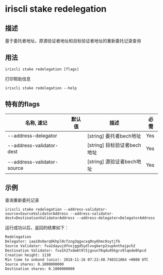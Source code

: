 # iriscli stake redelegation

## 描述

基于委托者地址，原源验证者地址和目标验证者地址的重新委托记录查询 

## 用法

```
iriscli stake redelegation [flags]
```
打印帮助信息
```
iriscli stake redelegation --help
```

## 特有的flags

| 名称, 速记                  | 默认值                      | 描述                                                                | 必需     |
| -------------------------- | -------------------------- | ------------------------------------------------------------------- | -------- | 
| --address-delegator        |                            | [string] 委托者bech地址                                              | Yes      |
| --address-validator-dest   |                            | [string] 目标验证者bech地址                                          | Yes      |
| --address-validator-source |                            | [string] 源验证者bech地址                                            | Yes      |

## 示例

查询重新委托记录
```
iriscli stake redelegation --address-validator-source=SourceValidatorAddress --address-validator-dest=DestinationValidatorAddress --address-delegator=DelegatorAddress
```

运行成功以后，返回的结果如下：

```txt
Redelegation
Delegator: iaa10s0arq9khpl0cfzng3qgxcxq0ny6hmc9sytjfk
Source Validator: fva1dayujdfnxjggd5ydlvvgkerp2supknthajpch2
Destination Validator: fva1h27xdw6t9l5jgvun76qdu45kgrx9lqede8hpcd
Creation height: 1130
Min time to unbond (unix): 2018-11-16 07:22:48.740311064 +0000 UTC
Source shares: 0.1000000000
Destination shares: 0.1000000000
```
